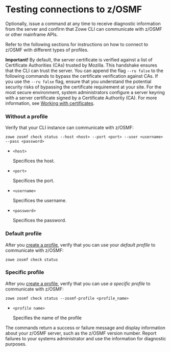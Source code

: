 # Testing connections to z/OSMF

Optionally, issue a command at any time to receive diagnostic information from the server and confirm that Zowe CLI can communicate with z/OSMF or other mainframe APIs.

Refer to the following sections for instructions on how to connect to z/OSMF with different types of profiles.

**Important!** By default, the server certificate is verified against a list of Certificate Authorities (CAs) trusted by Mozilla. This handshake ensures that the CLI can trust the server. You can append the flag `--ru false` to the following commands to bypass the certificate verification against CAs. If you use the `--ru false` flag, ensure that you understand the potential security risks of bypassing the certificate requirement at your site. For the most secure environment, system administrators configure a server keyring with a server certificate signed by a Certificate Authority (CA). For more information, see [Working with certificates](#working-with-certificates).

### Without a profile

Verify that your CLI instance can communicate with z/OSMF:

```
zowe zosmf check status --host <host> --port <port> --user <username> --pass <password>
```

- `<host>`

    Specifices the host.

- `<port>`

    Specifices the port.

- `<username>`

    Specifices the username.

- `<password>`

    Specifices the password.

### Default profile

After you [create a profile](../user-guide/cli-using-initializing-team-configuration.md), verify that you can use your *default profile* to communicate with z/OSMF:

```
zowe zosmf check status
```

### Specific profile

After you [create a profile](../user-guide/cli-using-using-profiles.md), verify that you can use *a specific profile* to communicate with z/OSMF:

```
zowe zosmf check status --zosmf-profile <profile_name>
```

- `<profile name>`

    Specifies the name of the profile

The commands return a success or failure message and display information about your z/OSMF server, such as the z/OSMF version number. Report failures to your systems administrator and use the information for diagnostic purposes.